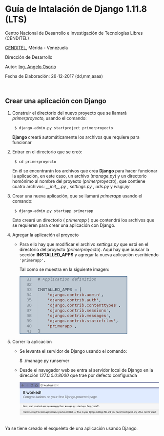 # Guía de Intalación de Django 1.11.8 (LTS)
<p> Centro Nacional de Desarrollo e Investigación de Tecnologías Libres (CENDITEL)</p>
<p> <a href="https://www.cenditel.gob.ve/">CENDITEL</a>, Mérida - Venezuela </p>
<p> Dirección de Desarrollo </p>
<p> Autor: <a href="https://twitter.com/Engel_PAIN">Ing. Angelo Osorio</a> </p>
<p> Fecha de Elaboración: 26-12-2017 (dd,mm,aaaa)</p><br>

<h2> Crear una aplicación con Django </h2>

<ol>
  <li>
    <p> Construir el directorio del nuevo proyecto que se llamará <i>primerproyecto</i>, usando el comando: </p>
    <p> <code> $ django-admin.py startproject primerproyecto </code> </p>
    <p><strong> Django </strong> creará automáticamente los archivos que requiere para funcionar</p>
  </li>
  <li>
    <p> Entrar en el directorio que se creó:</p>
    <p> <code> $ cd primerproyecto </code> </p>
    <p> En él se encontrarán los archivos que crea <strong>Django</strong> para hacer funcionar la
      aplicación, en este caso, un archivo (<i>manage.py</i>) y un directorio homónimo al nombre del
      proyecto (<i>primerproyecto</i>), que contiene cuatro archivos: <i> __init__.py </i>,
      <i> settings.py </i>, <i> urls.py </i> y <i> wsgi.py </i>
    </p>
  </li>
  <li>
    <p> Crear una nueva aplicación, que se llamará <i>primerapp</i> usando el comando: </p>
    <p> <code> $ django-admin.py startapp primerapp </code> </p>
    <p> Esto creará un directorio (<i> primerapp </i>) que contendrá los archivos que se requieren
    para crear una aplicación con Django.
    </p>
  </li>
  <li>
    <p>Agregar la aplicación al proyecto</p>
    <ul>
      <li>
        <p> Para ello hay que modificar el archivo <i> settings.py </i> que está en el directorio
          del proyecto (<i>primerproyecto</i>).  Aquí hay que buscar la sección <b>INSTALLED_APPS</b>
          y agregar la nueva aplicación escribiendo <code>'primerapp',</code>
        </p>
        <p>Tal como se muestra en la siguiente imagen:</p>
        <p>
          <img src="../img/imagen1.png" alt="Agregar aplicación">
        </p>
      </li>
    </ul>
  </li>
  <li>
    <p>Correr la aplicación</p>
    <ul>
      <li>
        <p> Se levanta el servidor de Django usando el comando: </p>
        <p>$ ./manage.py runserver </p>
      </li>
      <li>
        <p> Desde el navegador web se entra al servidor local de Django en la dirección <i>127.0.0.0:8000</i>
        que trae por defecto configurada</p>
        <p>
          <img src="../img/imagen2.png" alt="Run server">
        </p>
      </li>
    </ul>
  </li>
</ol>

<p> Ya se tiene creado el esqueleto de una aplicación usando Django.</p>